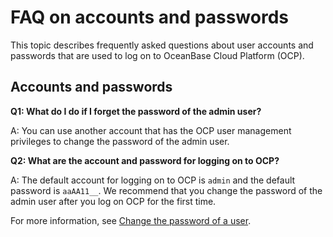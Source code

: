 FAQ on accounts and passwords
=============================

This topic describes frequently asked questions about user accounts and passwords that are used to log on to OceanBase Cloud Platform (OCP).

Accounts and passwords
-------------------------

**Q1: What do I do if I forget the password of the admin user?**

A: You can use another account that has the OCP user management privileges to change the password of the admin user.

**Q2: What are the account and password for logging on to OCP?**

A: The default account for logging on to OCP is `admin` and the default password is `aaAA11__`. We recommend that you change the password of the admin user after you log on OCP for the first time.

For more information, see [Change the password of a user](../../1600.system-management-features/600.management-user-center/200.change-the-logon-password.md).
